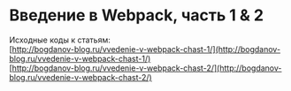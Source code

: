 # Введение в Webpack, часть 1 & 2
  		  
Исходные коды к статьям:   
[http://bogdanov-blog.ru/vvedenie-v-webpack-chast-1/](http://bogdanov-blog.ru/vvedenie-v-webpack-chast-1/)		
[http://bogdanov-blog.ru/vvedenie-v-webpack-chast-2/](http://bogdanov-blog.ru/vvedenie-v-webpack-chast-2/)	
